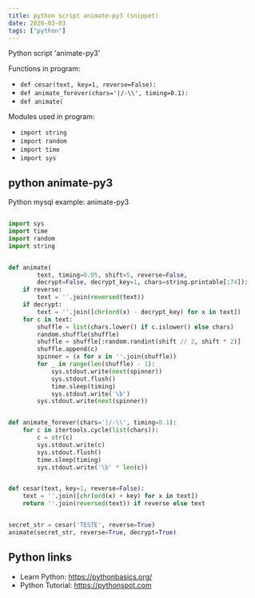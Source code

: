 ```yaml
---
title: python script animate-py3 (snippet)
date: 2020-03-03
tags: ["python"]
---
```

Python script 'animate-py3'

Functions in program: 
* `def cesar(text, key=1, reverse=False):`
* `def animate_forever(chars='|/-\\', timing=0.1):`
* `def animate(`

Modules used in program: 
* `import string`
* `import random`
* `import time`
* `import sys`

## python animate-py3

Python mysql example: animate-py3

```python

import sys
import time
import random
import string


def animate(
        text, timing=0.05, shift=5, reverse=False, 
        decrypt=False, decrypt_key=1, chars=string.printable[:74]):
    if reverse:
        text = ''.join(reversed(text))
    if decrypt:
        text = ''.join([chr(ord(x) - decrypt_key) for x in text])
    for c in text:
        shuffle = list(chars.lower() if c.islower() else chars)
        random.shuffle(shuffle)
        shuffle = shuffle[:random.randint(shift // 2, shift * 2)]
        shuffle.append(c)
        spinner = (x for x in ''.join(shuffle))
        for _ in range(len(shuffle) - 1):
            sys.stdout.write(next(spinner))
            sys.stdout.flush()
            time.sleep(timing)
            sys.stdout.write('\b')
        sys.stdout.write(next(spinner))


def animate_forever(chars='|/-\\', timing=0.1):
    for c in itertools.cycle(list(chars)):
        c = str(c)
        sys.stdout.write(c)
        sys.stdout.flush()
        time.sleep(timing)
        sys.stdout.write('\b' * len(c))


def cesar(text, key=1, reverse=False):
    text = ''.join([chr(ord(x) + key) for x in text])
    return ''.join(reversed(text)) if reverse else text


secret_str = cesar('TESTE', reverse=True)
animate(secret_str, reverse=True, decrypt=True)

```

## Python links

- Learn Python: https://pythonbasics.org/
- Python Tutorial: https://pythonspot.com
